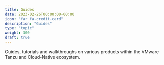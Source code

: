```yaml
---
title: Guides
date: 2023-02-26T00:00:00+00:00
icon: "far fa-credit-card"
description: "Guides"
type: "topic"
weight: 300
draft: true
---
```


Guides, tutorials and walkthroughs on various products within the VMware Tanzu and Cloud-Native ecosystem.
